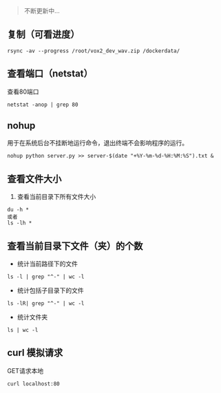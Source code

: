> 不断更新中...

## 复制（可看进度）

```
rsync -av --progress /root/vox2_dev_wav.zip /dockerdata/
```

## 查看端口（netstat）

查看80端口
```
netstat -anop | grep 80
```
## nohup
用于在系统后台不挂断地运行命令，退出终端不会影响程序的运行。
```
nohup python server.py >> server-$(date "+%Y-%m-%d-%H:%M:%S").txt & 
```

## 查看文件大小
1. 查看当前目录下所有文件大小
```
du -h *
或者
ls -lh *
```
## 查看当前目录下文件（夹）的个数
- 统计当前路径下的文件
```
ls -l | grep "^-" | wc -l
```
- 统计包括子目录下的文件
```
ls -lR| grep "^-" | wc -l
```
- 统计文件夹
```
ls | wc -l
```
## curl 模拟请求

GET请求本地
```
curl localhost:80
```

